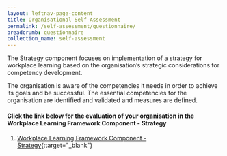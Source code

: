 ```yaml
---
layout: leftnav-page-content
title: Organisational Self-Assessment
permalink: /self-assessment/questionnaire/
breadcrumb: questionnaire
collection_name: self-assessment
---
```


The Strategy component focuses on implementation of a strategy for workplace learning based on the organisation’s strategic considerations for competency development.

The organisation is aware of the competencies it needs in order to achieve its goals and be successful. The essential competencies for the organisation are identified and validated and measures are defined.

#### Click the link below for the evaluation of your organisation in the Workplace Learning Framework Component - Strategy
1. [Workplace Learning Framework Component - Strategy](https://form.gov.sg/5ee188455531ef001106677c){:target="_blank"}


